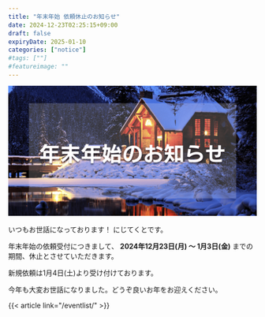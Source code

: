 ```yaml
---
title: "年末年始 依頼休止のお知らせ"
date: 2024-12-23T02:25:15+09:00
draft: false
expiryDate: 2025-01-10
categories: ["notice"]
#tags: [""]
#featureimage: ""
---
```


![サムネイル](featured.png)

いつもお世話になっております！ にじてくとです。

年末年始の依頼受付につきまして、
**2024年12月23日(月) 〜 1月3日(金)** までの期間、休止とさせていただきます。

新規依頼は1月4日(土)より受け付けております。

今年も大変お世話になりました。どうぞ良いお年をお迎えください。

{{< article link="/eventlist/" >}}